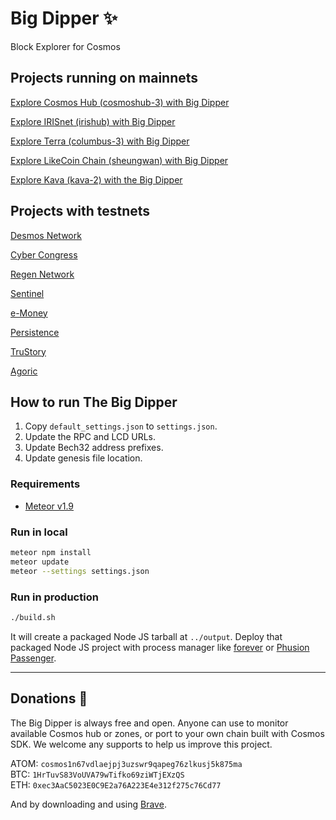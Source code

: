 # Big Dipper :sparkles:

Block Explorer for Cosmos

## Projects running on mainnets

[Explore Cosmos Hub (cosmoshub-3) with Big Dipper](https://cosmos.bigdipper.live)

[Explore IRISnet (irishub) with Big Dipper](https://iris.bigdipper.live)

[Explore Terra (columbus-3) with Big Dipper](https://terra.bigdipper.live)

[Explore LikeCoin Chain (sheungwan) with Big Dipper](http://likecoin.bigdipper.live/)

[Explore Kava (kava-2) with the Big Dipper](https://kava.bigdipper.live/)

## Projects with testnets

[Desmos Network](https://morpheus.desmos.network/)

[Cyber Congress](https://cyberd.ai/)

[Regen Network](http://bigdipper.regen.network/)

[Sentinel](https://explorer.sentinel.co/)

[e-Money](https://e-money.network/)

[Persistence](https://explorer.persistence.one/)

[TruStory](https://explorer.testnet.trustory.io)

[Agoric](https://explorer-testnet.agoric.com/)

## How to run The Big Dipper

1. Copy `default_settings.json` to `settings.json`.
2. Update the RPC and LCD URLs.
3. Update Bech32 address prefixes.
4. Update genesis file location.

### Requirements

* [Meteor v1.9](https://www.meteor.com/install)

### Run in local

```sh
meteor npm install
meteor update
meteor --settings settings.json
```

### Run in production

```sh
./build.sh
```

It will create a packaged Node JS tarball at `../output`. Deploy that packaged Node JS project with process manager like [forever](https://www.npmjs.com/package/forever) or [Phusion Passenger](https://www.phusionpassenger.com/library/walkthroughs/basics/nodejs/fundamental_concepts.html).

---
## Donations :pray:

The Big Dipper is always free and open. Anyone can use to monitor available Cosmos hub or zones, or port to your own chain built with Cosmos SDK. We welcome any supports to help us improve this project.

ATOM: `cosmos1n67vdlaejpj3uzswr9qapeg76zlkusj5k875ma`\
BTC: `1HrTuvS83VoUVA79wTifko69ziWTjEXzQS`\
ETH: `0xec3AaC5023E0C9E2a76A223E4e312f275c76Cd77`

And by downloading and using [Brave](https://brave.com/big517).
